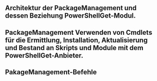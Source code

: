 

## Architektur der PackageManagement und dessen Beziehung PowerShellGet-Modul.

## PackageManagement Verwenden von Cmdlets für die Ermittlung, Installation, Aktualisierung und Bestand an Skripts und Module mit dem PowerShellGet-Anbieter.

## PakageManagement-Befehle

<!--HONumber=Oct16_HO1-->


